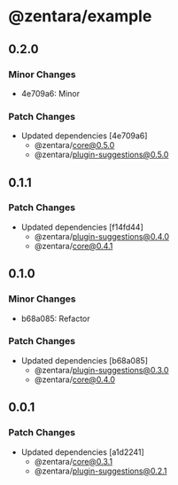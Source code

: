 # @zentara/example

## 0.2.0

### Minor Changes

- 4e709a6: Minor

### Patch Changes

- Updated dependencies [4e709a6]
  - @zentara/core@0.5.0
  - @zentara/plugin-suggestions@0.5.0

## 0.1.1

### Patch Changes

- Updated dependencies [f14fd44]
  - @zentara/plugin-suggestions@0.4.0
  - @zentara/core@0.4.1

## 0.1.0

### Minor Changes

- b68a085: Refactor

### Patch Changes

- Updated dependencies [b68a085]
  - @zentara/plugin-suggestions@0.3.0
  - @zentara/core@0.4.0

## 0.0.1

### Patch Changes

- Updated dependencies [a1d2241]
  - @zentara/core@0.3.1
  - @zentara/plugin-suggestions@0.2.1

